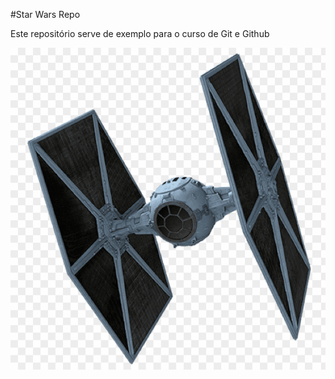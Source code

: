 #Star Wars Repo

Este repositório serve de exemplo para o curso de Git e Github

![TIE Fighter](./SpaceShip.png)